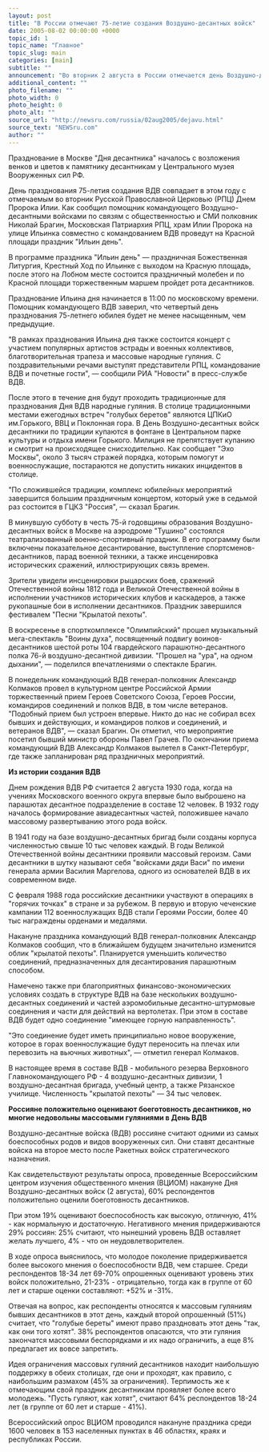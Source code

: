 ```yaml
---
layout: post
title: "В России отмечают 75-летие создания Воздушно-десантных войск"
date: 2005-08-02 00:00:00 +0000
topic_id: 1
topic_name: "Главное"
topic_slug: main
categories: [main]
subtitle: ""
announcement: "Во вторник 2 августа в России отмечается день Воздушно-десантных войск (ВДВ). 75-ю годовщину со дня создания этого рода войск отметят свыше миллиона россиян, носивших в свое время голубые береты, а также проходящих службу в ВДВ в настоящее время, сообщает ИТАР-ТАСС.В этом году празник отмечают сразу четыре дня, и во вторник - кульминация этих празднований."
additional_content: ""
photo_filename: ""
photo_width: 0
photo_height: 0
photo_alt: ""
source_url: "http://newsru.com/russia/02aug2005/dejavu.html"
source_text: "NEWSru.com"
author: ""
---
```

Празднование в Москве "Дня десантника" началось с возложения венков и цветов к памятнику десантникам у Центрального музея Вооруженных сил РФ.

День празднования 75-летия создания ВДВ совпадает в этом году с отмечаемым во вторник Русской Православной Церковью (РПЦ) Днем Пророка Илии. Как сообщил помощник командующего Воздушно-десантными войсками по связям с общественностью и СМИ полковник Николай Брагин, Московская Патриархия РПЦ, храм Илии Пророка на улице Ильинка совместно с командованием ВДВ проведут на Красной площади праздник "Ильин день".

В программе праздника "Ильин день" &mdash; праздничная Божественная Литургия, Крестный Ход по Ильинке с выходом на Красную площадь, после этого на Лобном месте состоится праздничный молебен и по Красной площади торжественным маршем пройдет рота десантников.

Празднование Ильина дня начинается в 11:00 по московскому времени. Помощник командующего ВДВ заверил, что четвертый день празднования 75-летнего юбилея будет не менее насыщенным, чем предыдущие.

"В рамках празднования Ильина дня также состоится концерт с участием популярных артистов эстрады и военных коллективов, благотворительная трапеза и массовые народные гуляния. С поздравительными речами выступят представители РПЦ, командование ВДВ и почетные гости", &mdash; сообщили РИА "Новости" в пресс-службе ВДВ.

После этого в течение дня будут проходить традиционные для празднования Дня ВДВ народные гуляния. В столице традиционными местами ежегодных встреч "голубых беретов" являются ЦПКиО им.Горького, ВВЦ и Поклонная гора. В День Воздушно-десантных войск десантники по традиции купаются в фонтане в Центральном парке культуры и отдыха имени Горького. Милиция не препятствует купанию и смотрит на происходящее снисходительно. Как сообщает "Эхо Москвы", около 3 тысяч стражей порядка, которым помогут и военнослужащие, постараются не допустить никаких инцидентов в столице.

"По сложившейся традиции, комплекс юбилейных мероприятий завершится большим праздничным концертом, который уже в седьмой раз состоится в ГЦКЗ "Россия", &mdash; сказал Брагин.

В минувшую субботу в честь 75-й годовщины образования Воздушно-десантных войск в Москве на аэродроме "Тушино" состоялся театрализованный военно-спортивный праздник. В его программу были включены показательное десантирование, выступление спортсменов-десантников, парад военной техники, а также инсценировка исторических сражений, иллюстрирующих связь времен.

Зрители увидели инсценировки рыцарских боев, сражений Отечественной войны 1812 года и Великой Отечественной войны в исполнении участников исторических клубов и каскадеров, а также рукопашные бои в исполнении десантников. Праздник завершился фестивалем "Песни "Крылатой пехоты".

В воскресенье в спорткомплексе "Олимпийский" прошел музыкальный мега-спектакль "Воины духа", посвященный подвигу воинов-десантников шестой роты 104 гвардейского парашютно-десантного полка 76-й воздушно-десантной дивизии. "Прошел на "ура", на одном дыхании", &mdash; поделился впечатлениями о спектакле Брагин.

В понедельник командующий ВДВ генерал-полковник Александр Колмаков провел в культурном центре Российской Армии торжественный прием Героев Советского Союза, Героев России, командиров соединений и полков ВДВ, в том числе ветеранов. "Подобный прием был устроен впервые. Никто до нас не собирал всех бывших и действующих, и командиров полков и соединений, и ветеранов ВДВ", &mdash; сказал Брагин. Он отметил, что мероприятие посетил бывший министр обороны Павел Грачев. По окончании приема командующий ВДВ Александр Колмаков вылетел в Санкт-Петербург, где также запланирован ряд праздничных мероприятий.

<strong>Из истории создания ВДВ</strong>

Днем рождения ВДВ РФ считается 2 августа 1930 года, когда на учениях Московского военного округа впервые было выброшено на парашютах десантное подразделение в составе 12 человек. В 1932 году началось формирование авиадесантных частей, положившее начало массовому развертыванию этого рода войск.

В 1941 году на базе воздушно-десантных бригад были созданы корпуса численностью свыше 10 тыс человек каждый. В годы Великой Отечественной войны десантники проявили массовый героизм. Сами десантники в шутку называют себя "войсками дяди Васи" по имени генерала армии Василия Маргелова, одного из основателей ВДВ в их современном виде.

С февраля 1988 года российские десантники участвуют в операциях в "горячих точках" в стране и за рубежом. В первую и вторую чеченские кампании 112 военнослужащих ВДВ стали Героями России, более 40 тыс награждены орденами и медалями.

Накануне праздника командующий ВДВ генерал-полковник Александр Колмаков сообщил, что в ближайшем будущем значительно изменится облик "крылатой пехоты". Планируется уменьшить количество соединений, предназначенных для десантирования парашютным способом.

Намечено также при благоприятных финансово-экономических условиях создать в структуре ВДВ на базе нескольких воздушно-десантных соединений и частей аэромобильные десантно-штурмовые соединения и части для действий на вертолетах. При этом в составе ВДВ будет одно соединение "имеющее горную направленность".

"Это соединение будет иметь принципиально новое вооружение, которое в горах военнослужащие будут переносить на плечах или перевозить на вьючных животных", &mdash; отметил генерал Колмаков.

В настоящее время в составе ВДВ - мобильного резерва Верховного Главнокомандующего РФ - 4 воздушно-десантных дивизии, 1 воздушно-десантная бригада, учебный центр, а также Рязанское училище. Численность "крылатой пехоты" &mdash; 34 тыс человек.

<strong>Россияне положительно оценивают боеготовность десантников, но многие недовольны массовыми гуляниями в День ВДВ</strong>

Воздушно-десантные войска (ВДВ) россияне считают одними из самых боеспособных родов и видов вооруженных сил. Они ставят десантные войска на второе место после Ракетных войск стратегического назначения.

Как свидетельствуют результаты опроса, проведенные Всероссийским центром изучения общественного мнения (ВЦИОМ) накануне Дня Воздушно-десантных войск (2 августа), 60% респондентов положительно оценили боеготовность десантников.

При этом 19% оценивают боеспособность как высокую, отличную, 41% - как нормальную и достаточную. Негативного мнения придерживаются 29% россиян: 25% считают, что нынешний уровень ВДВ оставляет желать лучшего, 4% - что он неудовлетворителен.

В ходе опроса выяснилось, что молодое поколение придерживается более высокого мнения о боеспособности ВДВ, чем старшее. Среди респондентов 18-34 лет 69-70% опрошенных оценивают уровень этих войск положительно, 21-23% - отрицательно, тогда как в группе от 60 лет и старше оценки составляют: +52% и -31%.

Отвечая на вопрос, как респонденты относятся к массовым гуляниям бывших десантников в этот день, каждый второй опрошенный (51%) считает, что "голубые береты" имеют право праздновать этот день "так, как они того хотят". 38% респондентов опасаются, что эти гуляния закончатся массовыми беспорядками и их надо ограничить, а еще 8% предлагает их вовсе запретить.

Идея ограничения массовых гуляний десантников находит наибольшую поддержку в обеих столицах, где они и проходят, как правило, с наибольшим размахом (45% за ограничения). Терпимость же к отмечающим свой праздник десантникам проявляет более всего молодежь. "Пусть гуляют, как хотят", считают 64% респондентов 18-24 лет (в группе от 60 лет и старше - 41%).

Всероссийский опрос ВЦИОМ проводился накануне праздника среди 1600 человек в 153 населенных пунктах в 46 областях, краях и республиках России.
